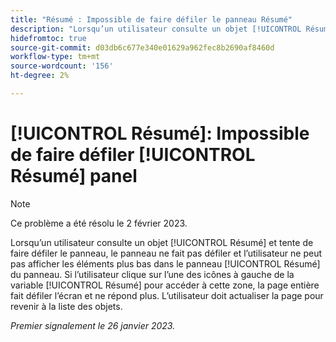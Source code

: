 ```yaml
---
title: "Résumé : Impossible de faire défiler le panneau Résumé"
description: "Lorsqu’un utilisateur consulte un objet [!UICONTROL Résumé] et tente de faire défiler le panneau, le panneau ne fait pas défiler et l’utilisateur ne peut pas afficher les éléments plus bas dans le panneau [!UICONTROL Résumé] du panneau. Si l’utilisateur clique sur l’une des icônes à gauche de la variable [!UICONTROL Résumé] pour accéder à cette zone, la page entière fait défiler l’écran et ne répond plus. L’utilisateur doit actualiser la page pour revenir à la liste."
hidefromtoc: true
source-git-commit: d03db6c677e340e01629a962fec8b2690af8460d
workflow-type: tm+mt
source-wordcount: '156'
ht-degree: 2%

---
```



# [!UICONTROL Résumé]: Impossible de faire défiler [!UICONTROL Résumé] panel

>[!NOTE]
>
>Ce problème a été résolu le 2 février 2023.

Lorsqu’un utilisateur consulte un objet [!UICONTROL Résumé] et tente de faire défiler le panneau, le panneau ne fait pas défiler et l’utilisateur ne peut pas afficher les éléments plus bas dans le panneau [!UICONTROL Résumé] du panneau. Si l’utilisateur clique sur l’une des icônes à gauche de la variable [!UICONTROL Résumé] pour accéder à cette zone, la page entière fait défiler l’écran et ne répond plus. L’utilisateur doit actualiser la page pour revenir à la liste des objets.

_Premier signalement le 26 janvier 2023._

